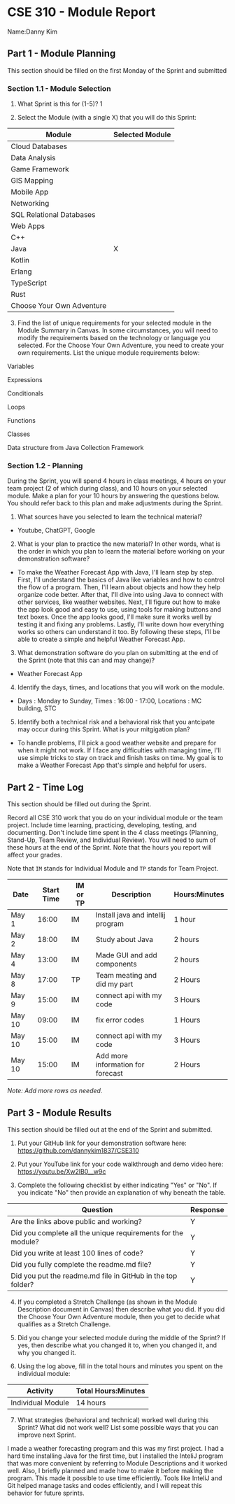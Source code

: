 # CSE 310 - Module Report

Name:Danny Kim

## Part 1 - Module Planning

This section should be filled on the first Monday of the Sprint and submitted

### Section 1.1 - Module Selection

1. What Sprint is this for (1-5)? 1

2. Select the Module (with a single X) that you will do this Sprint:

|Module                   |Selected Module|
|-------------------------|---------------|
|Cloud Databases          |               |
|Data Analysis            |               |
|Game Framework           |               |
|GIS Mapping              |               |
|Mobile App               |               |
|Networking               |               |
|SQL Relational Databases |               |
|Web Apps                 |               |
|C++                      |               |
|Java                     |      X        |
|Kotlin                   |               |
|Erlang                   |               |
|TypeScript               |               |
|Rust                     |               |
|Choose Your Own Adventure|               |

3. Find the list of unique requirements for your selected module in the Module Summary in Canvas.  In some circumstances, you will need to modify the requirements based on the technology or language you selected.  For the Choose Your Own Adventure, you need to create your own requirements.  List the unique module requirements below:

Variables

Expressions

Conditionals

Loops

Functions

Classes

Data structure from Java Collection Framework

### Section 1.2 - Planning

During the Sprint, you will spend 4 hours in class meetings, 4 hours on your team project (2 of which during class), and 10 hours on your selected module.  Make a plan for your 10 hours by answering the questions below.  You should refer back to this plan and make adjustments during the Sprint.

1. What sources have you selected to learn the technical material?
- Youtube, ChatGPT, Google

2. What is your plan to practice the new material?  In other words, what is the order in which you plan to learn the material before working on your demonstration software?
- To make the Weather Forecast App with Java, I'll learn step by step. First, I'll understand the basics of Java like variables and how to control the flow of a program. Then, I'll learn about objects and how they help organize code better. After that, I'll dive into using Java to connect with other services, like weather websites. Next, I'll figure out how to make the app look good and easy to use, using tools for making buttons and text boxes. Once the app looks good, I'll make sure it works well by testing it and fixing any problems. Lastly, I'll write down how everything works so others can understand it too. By following these steps, I'll be able to create a simple and helpful Weather Forecast App.

3. What demonstration software do you plan on submitting at the end of the Sprint (note that this can and may change)?
- Weather Forecast App
4. Identify the days, times, and locations that you will work on the module.
- Days : Monday to Sunday, Times : 16:00 - 17:00, Locations : MC building, STC

5. Identify both a technical risk and a behavioral risk that you antcipate may occur during this Sprint.  What is your mitgigation plan?
- To handle problems, I'll pick a good weather website and prepare for when it might not work. If I face any difficulties with managing time, I'll use simple tricks to stay on track and finish tasks on time. My goal is to make a Weather Forecast App that's simple and helpful for users.


## Part 2 - Time Log

This section should be filled out during the Sprint. 

Record all CSE 310 work that you do on your individual module or the team project.  Include time learning, practicing, developing, testing, and documenting.  Don't include time spent in the 4 class meetings (Planning, Stand-Up, Team Review, and Individual Review).  You will need to sum of these hours at the end of the Sprint. Note that the hours you report will affect your grades.

Note that `IM` stands for Individual Module and `TP` stands for Team Project.  

|Date      |Start Time|IM or TP|Description                                 |Hours:Minutes|
|----------|----------|--------|--------------------------------------------|-------------|
|  May 1   |  16:00   |  IM    |Install java and intellij program           |  1 hour     |
|  May 2   |  18:00   |  IM    |Study about Java                            |  2 hours    |
|  May 4   |  13:00   |  IM    |Made GUI and add components                 |  2 hours    |
|  May 8   |  17:00   |  TP    |Team meating and did my part                |  2 Hours    |
|  May 9   |  15:00   |  IM    |connect api with my code                    |  3 Hours    |
|  May 10  |  09:00   |  IM    |fix error codes                             |  1 Hours    |
|  May 10  |  15:00   |  IM    |connect api with my code                    |  3 Hours    |
|  May 10  |  15:00   |  IM    |Add more information for forecast           |  2 Hours    |

_Note: Add more rows as needed._


## Part 3 - Module Results

This section should be filled out at the end of the Sprint and submitted.

1. Put your GitHub link for your demonstration software here: 
https://github.com/dannykim1837/CSE310
2. Put your YouTube link for your code walkthrough and demo video here:
https://youtu.be/Xw2lB0__w9c

3. Complete the following checklist by either indicating "Yes" or "No". If you indicate "No" then provide an explanation of why beneath the table.

|Question                                                    |Response|
|------------------------------------------------------------|--------|
|Are the links above public and working?                     |  Y     |
|Did you complete all the unique requirements for the module?|   Y    |
|Did you write at least 100 lines of code?                   |    Y   |
|Did you fully complete the readme.md file?                  |     Y  |
|Did you put the readme.md file in GitHub in the top folder? |      Y |

4. If you completed a Stretch Challenge (as shown in the Module Description document in Canvas) then describe what you did.  If you did the Choose Your Own Adventure module, then you get to decide what qualifies as a Stretch Challenge.

5. Did you change your selected module during the middle of the Sprint?  If yes, then describe what you changed it to, when you changed it, and why you changed it.

6. Using the log above, fill in the total hours and minutes you spent on the individual module:

|Activity         |Total Hours:Minutes|
|-----------------|-------------------|
|Individual Module|    14 hours       |

7. What strategies (behavioral and technical) worked well during this Sprint?  What did not work well?  List some possible ways that you can improve next Sprint.

I made a weather forecasting program and this was my first project. I had a hard time installing Java for the first time, but I installed the InteliJ program that was more convenient by referring to Module Descriptions and it worked well. Also, I briefly planned and made how to make it before making the program. This made it possible to use time efficiently. Tools like InteliJ and Git helped manage tasks and codes efficiently, and I will repeat this behavior for future sprints.